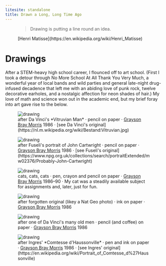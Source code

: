 ```yaml
---
litesite: standalone
title: Drawn a Long, Long Time Ago
---
```


<figure> 

>Drawing is putting a line round an idea.

<figcaption>
[Henri Matisse](https://en.wikipedia.org/wiki/Henri_Matisse)
</figcaption>
</figure>

# Drawings

After a STEM-heavy high school career, I flounced off to art school. (First I took a detour through No More School At All Thank You Very Much, a wonderful year of local bands and wild parties and general late-night drug-infused decadence that left me with an abiding love of punk rock, twelve decorative earholes, and a nostalgic affection for neon shades of hair.) My love of math and science won out in the academic end, but my brief foray into art gave rise to the below.

<figure>
<img src="DOMAIN_URL_PHart/davinci-vitruvian-lores.jpg" alt="drawing" />
<figcaption>
after Da Vinci's *Vitruvian Man* &middot; pencil on paper &middot; <a href="DOMAIN_URL_PH">Grayson Bray Morris</a> 1986 &middot; [see Da Vinci's original](https://nl.m.wikipedia.org/wiki/Bestand:Vitruvian.jpg)
</figcaption>
</figure>

<figure>
<img src="DOMAIN_URL_PHart/intense-lores.jpg" alt="drawing" />
<figcaption>
after Fuseli's portrait of John Cartwright &middot; pencil on paper &middot; <a href="DOMAIN_URL_PH">Grayson Bray Morris</a> 1986 &middot; [see Fuseli's original](https://www.npg.org.uk/collections/search/portraitExtended/mw02376/Probably-John-Cartwright)
</figcaption>
</figure>

<figure>
<img src="DOMAIN_URL_PHart/mashup-cats-lores.jpg" alt="drawing" />
<figcaption>
cats, cats, cats &middot; pen, crayon and pencil on paper &middot; <a href="DOMAIN_URL_PH">Grayson Bray Morris</a> 1986&ndash;90 &middot; My cat was a steadily available subject for assignments and, later, just for fun.
</figcaption>
</figure>

<figure>
<img src="DOMAIN_URL_PHart/warrior-lores.jpg" alt="drawing" />
<figcaption>
after forgotten original (likey a Nat Geo photo) &middot; ink on paper &middot; <a href="DOMAIN_URL_PH">Grayson Bray Morris</a> 1986
</figcaption>
</figure>

<figure>
<img src="DOMAIN_URL_PHart/davinci-old-lores.jpg" alt="drawing" />
<figcaption>
after one of Da Vinci's many old men &middot; pencil (and coffee) on paper &middot; <a href="DOMAIN_URL_PH">Grayson Bray Morris</a> 1986
</figcaption>
</figure>

<figure>
<img src="DOMAIN_URL_PHart/mirror-lores.jpg" alt="drawing" />
<figcaption>
after Ingres' *Comtesse d'Haussonville* &middot; pen and ink on paper &middot; <a href="DOMAIN_URL_PH">Grayson Bray Morris</a> 1986 &middot; [see Ingres' original](https://en.wikipedia.org/wiki/Portrait_of_Comtesse_d%27Haussonville)
</figcaption>
</figure>

